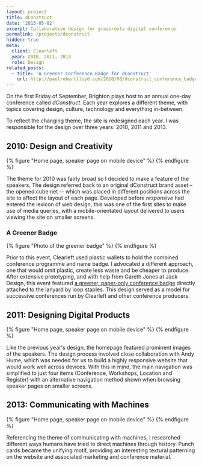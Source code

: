 ```yaml
---
layout: project
title: dConstruct
date: '2013-05-02'
excerpt: Collaborative design for grassroots digital conference.
permalink: /projects/dconstruct
hidden: true
meta:
  client: Clearleft
  year: 2010, 2011, 2013
  role: Design
related_posts:
  - title: 'A Greener Conference Badge for dConstruct'
    url: http://paulrobertlloyd.com/2010/08/dconstruct_conference_badge
---
```

On the first Friday of September, Brighton plays host to an annual one-day conference called _dConstruct_. Each year explores a different theme, with topics covering design, culture, technology and everything in-between.

To reflect the changing theme, the site is redesigned each year. I was responsible for the design over three years: 2010, 2011 and 2013.

## 2010: Design and Creativity
{% figure "Home page, speaker page on mobile device" %}
{% endfigure %}

The theme for 2010 was fairly broad so I decided to make a feature of the speakers. The design referred back to an original dConstruct brand asset – the opened cube net -- which was placed in different positions across the site to affect the layout of each page. Developed before *responsive* had entered the lexicon of web design, this was one of the first sites to make use of media queries, with a mobile-orientated layout delivered to users viewing the site on smaller screens.

### A Greener Badge
{% figure "Photo of the greener badge" %}
{% endfigure %}

Prior to this event, Clearleft used plastic wallets to hold the combined conference programme and name badge. I advocated a different approach, one that would omit plastic, create less waste and be cheaper to produce. After extensive prototyping, and with help from Gareth Jones at Jack Design, this event featured [a greener, paper-only conference badge][2] directly attached to the lanyard by loop staples. This design served as a model for successive conferences run by Clearleft and other conference producers.

## 2011: Designing Digital Products
{% figure "Home page, speaker page on mobile device" %}
{% endfigure %}

Like the previous year's design, the homepage featured prominent images of the speakers. The design process involved close collaboration with Andy Hume, which was needed for us to build a highly responsive website that would work well across devices. With this in mind, the main navigation was simplified to just four items (Conference, Workshops, Location and Register) with an alternative navigation method shown when browsing speaker pages on smaller screens.

## 2013: Communicating with Machines
{% figure "Home page, speaker page on mobile device" %}
{% endfigure %}

Referencing the theme of communicating with machines, I researched different ways humans have tried to direct machines through history. Punch cards became the unifying motif, providing an interesting textural patterning on the website and associated marketing and conference material.

[1]: http://2010.dconstruct.org/
[2]: /2010/08/dconstruct_conference_badge
[3]: http://2011.dconstruct.org/
[4]: http://2013.dconstruct.org/
